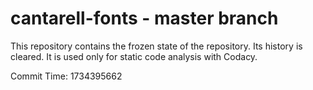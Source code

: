 # cantarell-fonts - master branch

This repository contains the frozen state of the repository.
Its history is cleared. It is used only for static code
analysis with Codacy.

Commit Time: 1734395662